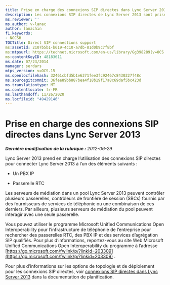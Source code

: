 ```yaml
---
title: Prise en charge des connexions SIP directes dans Lync Server 2013
description: Les connexions SIP directes de Lync Server 2013 sont prises en charge.
ms.reviewer: ''
ms.author: v-lanac
author: lanachin
f1.keywords:
- NOCSH
TOCTitle: Direct SIP connections support
ms:assetid: 2107b5b1-b619-4c10-a7db-81d0b9c7f8bf
ms:mtpsurl: https://technet.microsoft.com/en-us/library/Gg398289(v=OCS.15)
ms:contentKeyID: 48183611
ms.date: 07/23/2014
manager: serdars
mtps_version: v=OCS.15
ms.openlocfilehash: 32461cbfd5b1e6371fee3fc92467c8430227f48c
ms.sourcegitcommit: 36fee89bb887bea4f18b19f17a8c69daf5bc423d
ms.translationtype: MT
ms.contentlocale: fr-FR
ms.lasthandoff: 11/26/2020
ms.locfileid: "49429146"
---
```

# <a name="direct-sip-connections-support-in-lync-server-2013"></a>Prise en charge des connexions SIP directes dans Lync Server 2013

<div data-xmlns="http://www.w3.org/1999/xhtml">

<div class="topic" data-xmlns="http://www.w3.org/1999/xhtml" data-msxsl="urn:schemas-microsoft-com:xslt" data-cs="https://msdn.microsoft.com/">

<div data-asp="https://msdn2.microsoft.com/asp">



</div>

<div id="mainSection">

<div id="mainBody">

<span> </span>

_**Dernière modification de la rubrique :** 2012-06-29_

Lync Server 2013 prend en charge l’utilisation des connexions SIP directes pour connecter Lync Server 2013 à l’un des éléments suivants :

  - Un PBX IP

  - Passerelle RTC

Les serveurs de médiation dans un pool Lync Server 2013 peuvent contrôler plusieurs passerelles, contrôleurs de frontière de session (SBCs) fournis par des fournisseurs de services de téléphonie ou une combinaison de ces derniers. Par ailleurs, plusieurs serveurs de médiation du pool peuvent interagir avec une seule passerelle.

Vous pouvez utiliser le programme Microsoft Unified Communications Open Interoperability pour l’infrastructure de téléphonie de l’entreprise pour rechercher des passerelles RTC, des PBX IP et des services d’agrégation SIP qualifiés. Pour plus d’informations, reportez-vous au site Web Microsoft Unified Communications Open Interoperability du programme à l’adresse [https://go.microsoft.com/fwlink/p/?linkId=203309](https://go.microsoft.com/fwlink/p/?linkid=203309) .

Pour plus d’informations sur les options de topologie et de déploiement pour les connexions SIP directes, voir [connexions SIP directes dans Lync Server 2013](lync-server-2013-direct-sip-connections.md) dans la documentation de planification.

</div>

<span> </span>

</div>

</div>

</div>

